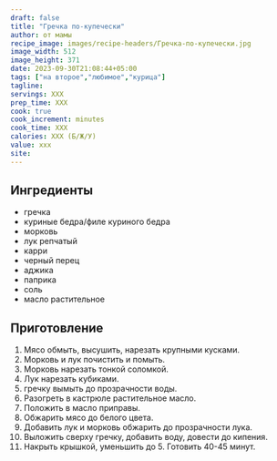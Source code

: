 ```yaml
---
draft: false
title: "Гречка по-купечески"
author: от мамы
recipe_image: images/recipe-headers/Гречка-по-купечески.jpg
image_width: 512
image_height: 371
date: 2023-09-30T21:08:44+05:00
tags: ["на второе","любимое","курица"] 
tagline: 
servings: XXX
prep_time: XXX
cook: true
cook_increment: minutes
cook_time: XXX 
calories: XXX (Б/Ж/У)
value: xxx
site:
---
```



## Ингредиенты
- гречка
- куриные бедра/филе куриного бедра
- морковь
- лук репчатый
- карри
- черный перец
- аджика
- паприка
- соль
- масло растительное


## Приготовление

1. Мясо обмыть, высушить, нарезать крупными кусками.
2. Морковь и лук почистить и помыть.
3. Морковь нарезать тонкой соломкой.
4. Лук нарезать кубиками.
5. гречку вымыть до прозрачности воды.
6. Разогреть в кастрюле растительное масло.
7. Положить в масло приправы.
8. Обжарить мясо до белого цвета.
9. Добавить лук и морковь обжарить до прозрачности лука.
10. Выложить сверху гречку, добавить воду, довести до кипения.
11. Накрыть крышкой, уменьшить до 5. Готовить 40-45 минут. 